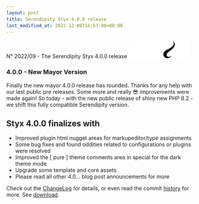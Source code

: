 ```yaml
---
layout: post
title: Serendipity Styx 4.0.0 release
last_modified_at: 2022-12-08T16:57:00+00:00
---
```


N° 2022/09 - The Serendipity Styx 4.0.0 release <img class="php8" src="/i/b/logo_php8_2.svg" alt="php8.2" width="160" height="48">

### 4.0.0 - New Mayor Version

Finally the new mayor 4.0.0 release has rounded. Thanks for any help with our last public pre releases.
Some more and really 😎 improvements were made again!
So today - with the new public release of shiny new PHP 8.2 - we shift this fully compatible Serendipity version.

## Styx 4.0.0 finalizes with

  - Improved plugin html nugget areas for markupeditor/type assignments
  - Some bug fixes and found oddities related to configurations or plugins were resolved
  - Improved the [ pure ] theme comments area in special for the dark theme mode
  - Upgrade some template and core assets
  - Please read all other 4.0... blog post announcements for more

Check out the [ChangeLog](https://github.com/ophian/styx/blob/4.0.0/docs/NEWS) for details, or even read the commit [history](https://github.com/ophian/styx/commits/4.0.0) for more. See [download](https://github.com/ophian/styx/releases/tag/4.0.0).
